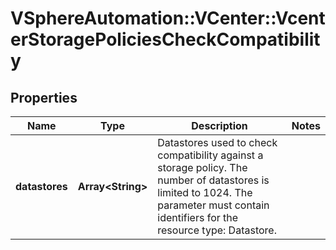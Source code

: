 # VSphereAutomation::VCenter::VcenterStoragePoliciesCheckCompatibility

## Properties
Name | Type | Description | Notes
------------ | ------------- | ------------- | -------------
**datastores** | **Array&lt;String&gt;** | Datastores used to check compatibility against a storage policy. The number of datastores is limited to 1024. The parameter must contain identifiers for the resource type: Datastore. | 


